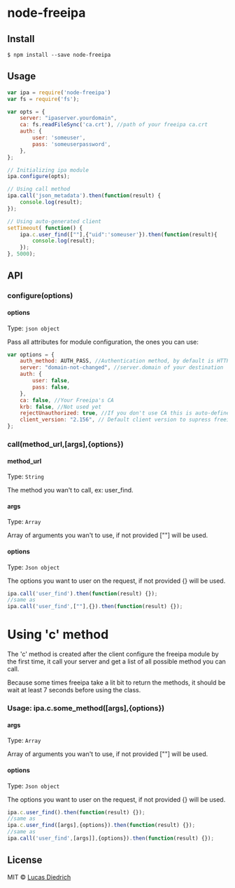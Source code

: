 # node-freeipa

>


## Install

```
$ npm install --save node-freeipa
```

## Usage

```js
var ipa = require('node-freeipa')
var fs = require('fs');

var opts = { 
	server: "ipaserver.yourdomain",
	ca: fs.readFileSync('ca.crt'), //path of your freeipa ca.crt
	auth: {
		user: 'someuser',
		pass: 'someuserpassword',
	},
};

// Initializing ipa module
ipa.configure(opts);

// Using call method
ipa.call('json_metadata').then(function(result) {
 	console.log(result);
});

// Using auto-generated client
setTimeout( function() { 
	ipa.c.user_find([""],{"uid":'someuser'}).then(function(result){
		console.log(result);
	});
}, 5000);

```


## API

### configure(options)

#### options

Type: `json object`

Pass all attributes for module configuration, the ones you can use:
```js
var options = {
	auth_method: AUTH_PASS, //Authentication method, by default is HTTP
	server: "domain-not-changed", //server.domain of your destination
	auth: {
		user: false,
		pass: false,
	},
	ca: false, //Your Freeipa's CA
	krb: false, //Not used yet
	rejectUnauthorized: true, //If you don't use CA this is auto-defined as false.
	client_version: "2.156", // Default client version to supress freeipa warning message. 
};
```

### call(method_url,[args],{options})

#### method_url

Type: `String`

The method you wan't to call, ex: user_find.

#### args

Type: `Array`

Array of arguments you wan't to use, if not provided [""] will be used.

#### options

Type: `Json object`

The options you want to user on the request, if not provided {} will be used.

```js
ipa.call('user_find').then(function(result) {});
//same as
ipa.call('user_find',[""],{}).then(function(result) {});
```

# Using 'c' method
The 'c' method is created after the client configure the freeipa module by the first time, it call your server and get a list of all possible method you can call. 

Because some times freeipa take a lit bit to return the methods, it should be wait at least 7 seconds before using the class.
### Usage: ipa.c.some_method([args],{options})

#### args

Type: `Array`

Array of arguments you wan't to use, if not provided [""] will be used.

#### options

Type: `Json object`

The options you want to user on the request, if not provided {} will be used.

```js
ipa.c.user_find().then(function(result) {});
//same as
ipa.c.user_find([args],{options}).then(function(result) {});
//same as
ipa.call('user_find',[args]],{options}).then(function(result) {});
```

## License

MIT © [Lucas Diedrich](https://github.com/lucasdiedrich)
